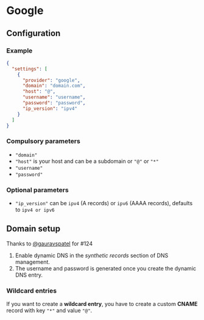 # Google

## Configuration

### Example

```json
{
  "settings": [
    {
      "provider": "google",
      "domain": "domain.com",
      "host": "@",
      "username": "username",
      "password": "password",
      "ip_version": "ipv4"
    }
  ]
}
```

### Compulsory parameters

- `"domain"`
- `"host"` is your host and can be a subdomain or `"@"` or `"*"`
- `"username"`
- `"password"`

### Optional parameters

- `"ip_version"` can be `ipv4` (A records) or `ipv6` (AAAA records), defaults to `ipv4 or ipv6`

## Domain setup

Thanks to [@gauravspatel](https://github.com/gauravspatel) for #124

1. Enable dynamic DNS in the *synthetic records* section of DNS management.
1. The username and password is generated once you create the dynamic DNS entry.

### Wildcard entries

If you want to create a **wildcard entry**, you have to create a custom **CNAME** record with key `"*"` and value `"@"`.
